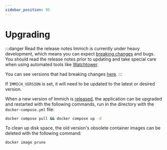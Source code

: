 ```yaml
---
sidebar_position: 95
---
```


# Upgrading

:::danger Read the release notes
Immich is currently under heavy development, which means you can expect [breaking changes][breaking] and bugs. You should read the release notes prior to updating and take special care when using automated tools like [Watchtower][watchtower].

You can see versions that had breaking changes [here][breaking].
:::

If `IMMICH_VERSION` is set, it will need to be updated to the latest or desired version.

When a new version of Immich is [released][releases], the application can be upgraded and restarted with the following commands, run in the directory with the `docker-compose.yml` file:

```bash title="Upgrade and restart Immich"
docker compose pull && docker compose up -d
```

To clean up disk space, the old version's obsolete container images can be deleted with the following command:

```bash title="Clean up unused Docker images"
docker image prune
```

[compose-file]: https://github.com/immich-app/immich/releases/latest/download/docker-compose.yml
[env-file]: https://github.com/immich-app/immich/releases/latest/download/example.env
[watchtower]: https://containrrr.dev/watchtower/
[breaking]: https://github.com/immich-app/immich/discussions?discussions_q=label%3Achangelog%3Abreaking-change+sort%3Adate_created
[container-auth]: https://docs.github.com/en/packages/working-with-a-github-packages-registry/working-with-the-container-registry#authenticating-to-the-container-registry
[releases]: https://github.com/immich-app/immich/releases
